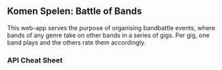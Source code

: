 ## Komen Spelen: Battle of Bands

This web-app serves the purpose of organising bandbattle events, where bands of any genre take on other bands in a series of gigs. Per gig, one band plays and the others rate them accordingly.

### API Cheat Sheet

